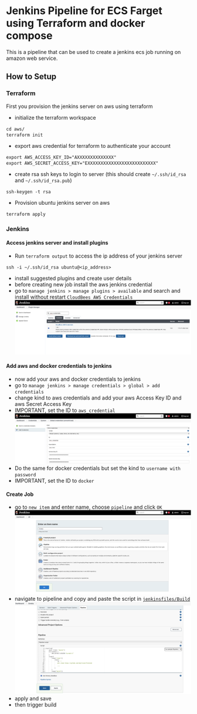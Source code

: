 # Jenkins Pipeline for ECS Farget using Terraform and docker compose
This is a pipeline that can be used to create a jenkins ecs job running on amazon web service.

## How to Setup
### Terraform
First you provision the jenkins server on aws using terraform
* initialize the terraform workspace
```
cd aws/
terraform init
```
* export aws credential for terraform to authenticate your account
```
export AWS_ACCESS_KEY_ID="AXXXXXXXXXXXXXX"
export AWS_SECRET_ACCESS_KEY="EXXXXXXXXXXXXXXXXXXXXXXXXXX"
```
* create rsa ssh keys to login to server (this should create `~/.ssh/id_rsa` and `~/.ssh/id_rsa.pub`)
```
ssh-keygen -t rsa
```
* Provision ubuntu jenkins server on aws
```
terraform apply
```

### Jenkins

#### Access jenkins server and install plugins
* Run `terraform output` to access the ip address of your jenkins server 
```
ssh -i ~/.ssh/id_rsa ubuntu@<ip_address>
```
* install suggested plugins and create user details
* before creating new job install the aws jenkins credential
* go to `manage jenkins > manage plugins > available` and search and install without restart `CloudBees AWS Credentials`
![screenshot](images/aws_cred.png)

#### Add aws and docker credentials to jenkins
* now add your aws and docker credentials to jenkins
* go to `manage jenkins > manage credentials > global > add credentials`
* change kind to aws credentials and add your aws Access Key ID and aws Secret Access Key
* IMPORTANT, set the ID to `aws_credential`
![screenshot](images/aws_cred_eg.png)
* Do the same for docker credentials but set the kind to `username with password`
* IMPORTANT, set the ID to `docker`

#### Create Job
* go to `new item` and enter name, choose `pipeline` and click `OK`
![screenshot](images/pipeline.png)
* navigate to pipeline and copy and paste the script in [`jenkinsfiles/Build`](jenkinsfiles/Build)
![screenshot](images/script.png)
* apply and save
* then trigger build

